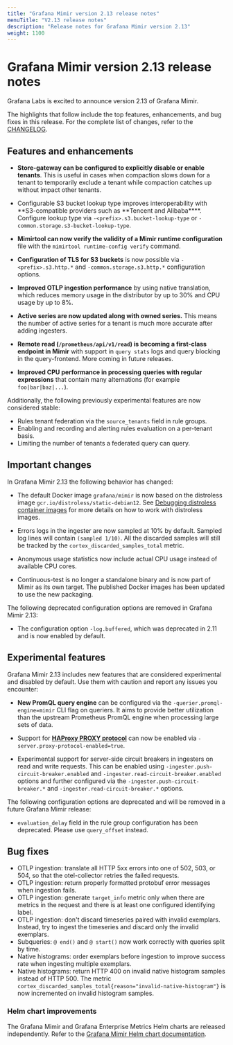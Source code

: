 ```yaml
---
title: "Grafana Mimir version 2.13 release notes"
menuTitle: "V2.13 release notes"
description: "Release notes for Grafana Mimir version 2.13"
weight: 1100
---
```


# Grafana Mimir version 2.13 release notes

<!-- vale Grafana.GoogleWill = NO -->
<!-- vale Grafana.Timeless = NO -->
<!-- Release notes are often future focused -->

Grafana Labs is excited to announce version 2.13 of Grafana Mimir.

The highlights that follow include the top features, enhancements, and bug fixes in this release.
For the complete list of changes, refer to the [CHANGELOG](https://github.com/grafana/mimir/blob/main/CHANGELOG.md).

## Features and enhancements

- **Store-gateway can be configured to explicitly disable or enable tenants**. This is useful in cases when compaction slows down for a tenant to temporarily exclude a tenant while compaction catches up without impact other tenants.

- Configurable S3 bucket lookup type improves interoperability with **S3-compatible providers such as **Tencent and Alibaba\*\*\*\*. Configure lookup type via `-<prefix>.s3.bucket-lookup-type` or `-common.storage.s3-bucket-lookup-type`.

- **Mimirtool can now verify the validity of a Mimir runtime configuration** file with the `mimirtool runtime-config verify` command.

- **Configuration of TLS for S3 buckets** is now possible via `-<prefix>.s3.http.*` and `-common.storage.s3.http.*` configuration options.

- **Improved OTLP ingestion performance** by using native translation, which reduces memory usage in the distributor by up to 30% and CPU usage by up to 8%.

- **Active series are now updated along with owned series.** This means the number of active series for a tenant is much more accurate after adding ingesters.

- **Remote read (`/prometheus/api/v1/read`) is becoming a first-class endpoint in Mimir** with support in `query stats` logs and query blocking in the query-frontend. More coming in future releases.

- **Improved CPU performance in processing queries with regular expressions** that contain many alternations (for example `foo|bar|baz|...`).

Additionally, the following previously experimental features are now considered stable:

- Rules tenant federation via the `source_tenants` field in rule groups.
- Enabling and recording and alerting rules evaluation on a per-tenant basis.
- Limiting the number of tenants a federated query can query.

## Important changes

In Grafana Mimir 2.13 the following behavior has changed:

- The default Docker image `grafana/mimir` is now based on the distroless image `gcr.io/distroless/static-debian12`.
  See [Debugging distroless container images](https://grafana.com/docs/mimir/next/manage/mimir-runbooks/#debugging-distroless-container-images-in-kubernetes) for more details on how to
  work with distroless images.

- Errors logs in the ingester are now sampled at 10% by default. Sampled log lines will contain `(sampled 1/10)`. All the discarded samples will still be tracked by the `cortex_discarded_samples_total` metric.

- Anonymous usage statistics now include actual CPU usage instead of available CPU cores.

- Continuous-test is no longer a standalone binary and is now part of Mimir as its own target. The published Docker images has been updated to use the new packaging.

The following deprecated configuration options are removed in Grafana Mimir 2.13:

- The configuration option `-log.buffered`, which was deprecated in 2.11 and is now enabled by default.

## Experimental features

Grafana Mimir 2.13 includes new features that are considered experimental and disabled by default.
Use them with caution and report any issues you encounter:

- **New PromQL query engine** can be configured via the `-querier.promql-engine=mimir` CLI flag on queriers.
  It aims to provide better utilization than the upstream Prometheus PromQL engine when processing large sets of data.

- Support for [**HAProxy PROXY protocol**](https://www.haproxy.org/download/1.8/doc/proxy-protocol.txt) can now be enabled via `-server.proxy-protocol-enabled=true`.

- Experimental support for server-side circuit breakers in ingesters on read and write requests. This can be enabled using `-ingester.push-circuit-breaker.enabled` and `-ingester.read-circuit-breaker.enabled` options and further configured via the `-ingester.push-circuit-breaker.*` and `-ingester.read-circuit-breaker.*` options.

The following configuration options are deprecated and will be removed in a future Grafana Mimir release:

- `evaluation_delay` field in the rule group configuration has been deprecated. Please use `query_offset` instead.

## Bug fixes

- OTLP ingestion: translate all HTTP 5xx errors into one of 502, 503, or 504, so that the otel-collector retries the failed requests.
- OTLP ingestion: return properly formatted protobuf error messages when ingestion fails.
- OTLP ingestion: generate `target_info` metric only when there are metrics in the request and there is at least one configured identifying label.
- OTLP ingestion: don't discard timeseries paired with invalid exemplars. Instead, try to ingest the timeseries and discard only the invalid exemplars.
- Subqueries: `@ end()` and `@ start()` now work correctly with queries split by time.
- Native histograms: order exemplars before ingestion to improve success rate when ingesting multiple exemplars.
- Native histograms: return HTTP 400 on invalid native histogram samples instead of HTTP 500. The metric `cortex_discarded_samples_total{reason="invalid-native-histogram"}` is now incremented on invalid histogram samples.

### Helm chart improvements

The Grafana Mimir and Grafana Enterprise Metrics Helm charts are released independently.
Refer to the [Grafana Mimir Helm chart documentation](/docs/helm-charts/mimir-distributed/latest/).
